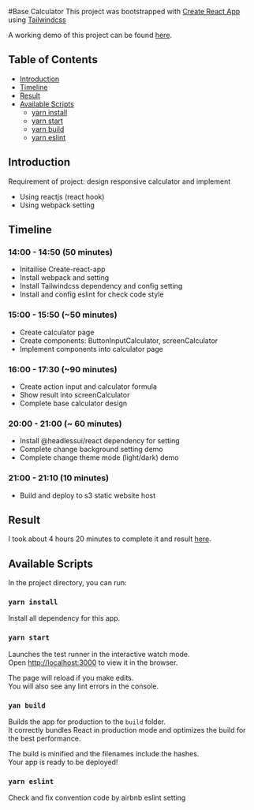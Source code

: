 #Base Calculator
This project was bootstrapped with [Create React App](https://github.com/facebook/create-react-app) using [Tailwindcss](https://tailwindcss.com/)

A working demo of this project can be found [here](http://quyenbt.s3-website-ap-southeast-1.amazonaws.com/).

## Table of Contents

- [Introduction](#introduction)
- [Timeline](#timeline)
- [Result](#result)
- [Available Scripts](#available-scripts)
  - [yarn install](#yarn-install)
  - [yarn start](#yarn-start)
  - [yarn build](#yarn-build)
  - [yarn eslint](#yarn-eslint)

## Introduction
Requirement of project: design responsive calculator and implement
- Using reactjs (react hook)
- Using webpack setting

## Timeline
### 14:00 - 14:50 (50 minutes)
- Initailise Create-react-app
- Install webpack and setting
- Install Tailwindcss dependency and config setting
- Install and config eslint for check code style

### 15:00 - 15:50 (~50 minutes)
- Create calculator page
- Create components: ButtonInputCalculator, screenCalculator
- Implement components into calculator page

### 16:00 - 17:30 (~90 minutes)
- Create action input and calculator formula
- Show result into screenCalculator
- Complete base calculator design

### 20:00 - 21:00 (~ 60 minutes)
- Install @headlessui/react dependency for setting
- Complete change background setting demo
- Complete change theme mode (light/dark) demo

### 21:00 - 21:10 (10 minutes)
- Build and deploy to s3 static website host

## Result
I took about 4 hours 20 minutes to complete it and result [here](http://quyenbt.s3-website-ap-southeast-1.amazonaws.com/).


## Available Scripts
In the project directory, you can run:

### `yarn install`
Install all dependency for this app.

### `yarn start`

Launches the test runner in the interactive watch mode.<br>
Open [http://localhost:3000](http://localhost:3000) to view it in the browser.

The page will reload if you make edits.<br>
You will also see any lint errors in the console.

### `yan build`

Builds the app for production to the `build` folder.<br>
It correctly bundles React in production mode and optimizes the build for the best performance.

The build is minified and the filenames include the hashes.<br>
Your app is ready to be deployed!


### `yarn eslint`

Check and fix convention code by airbnb eslint setting

